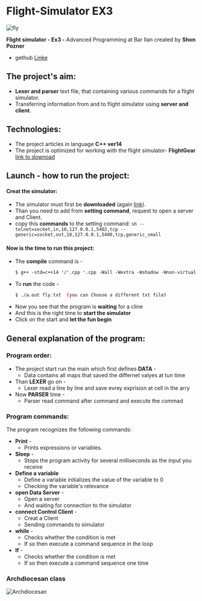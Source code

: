 # Flight-Simulator EX3
![fly](https://user-images.githubusercontent.com/59409570/71785140-c4530900-3004-11ea-8c6d-ce46b3becf18.jpg)

**Flight simulator - Ex3 -** Advanced Programming at Bar Ilan created by **Shon Pozner**

* gethub [Linke](https://github.com/ShonPozner/Flight-Simulator-EX3)

## The project's aim:

* **Lexer and parser** text file, that containing various commands for a flight simulator.
* Transferring information from and to flight simulator using **server and client**.

## Technologies:

* The project articles in language **C++ ver14**
* The project is optimized for working with the flight simulator- **FlightGear**
 [link to downoad](http://home.flightgear.org)

## Launch - how to run the project:

#### Creat the simulator:
* The simulator must first be **downloaded** (again [link](http://home.flightgear.org)).
* Than you need to add from **setting command**, request to open a server and Client.
* copy this **commands** to the setting command:
      ```sh
     --telnet=socket,in,10,127.0.0.1,5402,tcp
     --generic=socket,out,10,127.0.0.1,5400,tcp,generic_small
      ```

#### Now is the time to run this project:
* The **compile** command is -
    ```sh
    $ g++‬‬ ‫‪-std=c++14‬‬ */*.cpp ‫‪*.cpp‬‬ ‫‪-Wall‬‬ ‫‪-Wextra‬‬ ‫‪-Wshadow‬‬ ‫‪-Wnon-virtual-dtor‬‬ ‫‪-ped antic‬‬ ‫ ‪-o‬‬a.out-pthread"
    ````
* To **run** the code -
    ```sh
    $ ./a.out fly.txt  (you can Choose a different txt file)
    ````
* Now you see that the program is **waiting** for a cline
* And this is the right time to **start the simulator**
* Click on the start and **let the fun begin** 

## General explanation of the program:
### Program order:
* The project start run the main which first defines **DATA** -
   * Data contains all maps that saved the differnet valyes at tun time
* Than **LEXER** go on -
   * Lexer read a line by line and save evrey exprision at cell in the arry
* Now **PARSER** time - 
   * Parser read command after command and execute the commad 
   
### Program commands:
The program recognizes the following commands:
* **Print** - 
   * Prints expressions or variables.
* **Sleep** -
   * Stops the program activity for several milliseconds as the input you receive
* **Define a variable**
   * Define a variable initializes the value of the variable to 0 
   * Checking the variable's relevance
* **open Data Server** -
   * Open a server 
   * And waiting for connection to the simulator
* **connect Control Client** -
   * Creat a Client
   * Sending commands to simulator
* **while** -
   * Checks whether the condition is met
   * If so then execute a command sequence in the loop
* **If** -
   * Checks whether the condition is met
   * If so then execute a command sequence one time


### Archdiocesan class

![Archdiocesan](https://user-images.githubusercontent.com/59409570/71785674-14cd6500-300b-11ea-8736-43fe69dbe9b1.JPG)


‬
